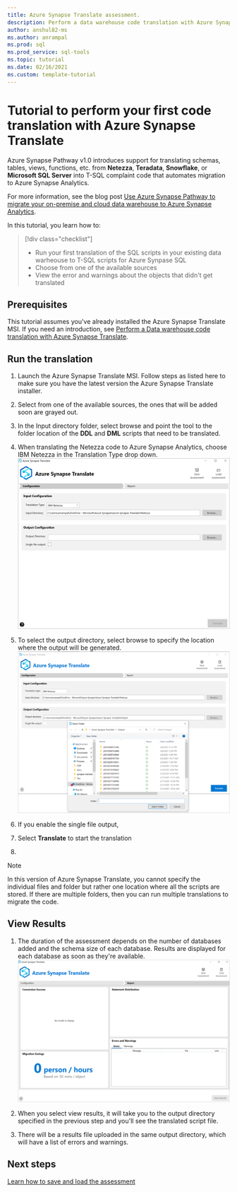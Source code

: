 ```yaml
---
title: Azure Synapse Translate assessment.
description: Perform a data warehouse code translation with Azure Synapse Translate 
author: anshul82-ms
ms.author: anrampal
ms.prod: sql
ms.prod_service: sql-tools
ms.topic: tutorial 
ms.date: 02/16/2021
ms.custom: template-tutorial 
---
```


# Tutorial to perform your first code translation with Azure Synapse Translate 

Azure Synapse Pathway v1.0 introduces support for translating schemas, tables, views, functions, etc. from **Netezza**, **Teradata**, **Snowflake**, or **Microsoft SQL Server** into T-SQL complaint code that automates migration to Azure Synapse Analytics.

For more information, see the blog post [Use Azure Synapse Pathway to migrate your on-premise and cloud data warehouse to Azure Synapse Analytics](https://techcommunity.microsoft.com/t5/azure-synapse-analytics/bg-p/AzureSynapseAnalyticsBlog).

In this tutorial, you learn how to:

> [!div class="checklist"]
> * Run your first translation of the SQL scripts in your existing data warheouse to T-SQL scripts for Azure Synpase SQL 
> * Choose from one of the available sources
> * View the error and warnings about the objects that didn't get translated

## Prerequisites

This tutorial assumes you've already installed the Azure Synapse Translate MSI. If you need an introduction, see [Perform a Data warehouse code translation with Azure Synapse Translate](http://www.asp.net/mvc/overview/getting-started/introduction/getting-started).

## Run the translation

1. Launch the Azure Synapse Translate MSI. Follow steps as listed here to make sure you have the latest version the Azure Synapse Translate installer.

1. Select from one of the available sources, the ones that will be added soon are grayed out.
1. In the Input directory folder, select browse and point the tool to the folder location of the **DDL** and **DML** scripts that need to be translated.
1. When translating the Netezza code to Azure Synapse Analytics, choose IBM Netezza in the Translation Type drop down.
  ![Azure Synapse assessment input.](./media/perform-assessment/assessment-input.png)

1. To select the output directory, select browse to specify the location where the output will be generated.
 ![Azure Synapse output directory.](./media/perform-assessment/output-directory.png)

1. If you enable the single file output,
1. Select **Translate** to start the translation
1. 
> [!NOTE]
In this version of Azure Synapse Translate, you cannot specify the individual files and folder but rather one location where all the scripts are stored. If there are multiple folders, then you can run multiple translations to migrate the code.

## View Results

1. The duration of the assessment depends on the number of databases added and the schema size of each database. Results are displayed for each database as soon as they're available.
 ![Azure Synapse assessment report.](./media/perform-assessment/assessment-report.png)

1. When you select view results, it will take you to the output directory specified in the previous step and you'll see the translated script file.  
1. There will be a results file uploaded in the same output directory, which will have a list of errors and warnings.

## Next steps

[Learn how to save and load the assessment](contribute-how-to-mvc-tutorial.md)
